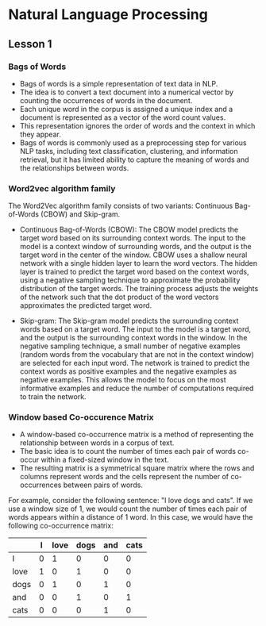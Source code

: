 # Natural Language Processing
## Lesson 1

<h3> Bags of Words </h3>

* Bags of words is a simple representation of text data in NLP. 
* The idea is to convert a text document into a numerical vector by counting the occurrences of words in the document.
* Each unique word in the corpus is assigned a unique index and a document is represented as a vector of the word count values.
* This representation ignores the order of words and the context in which they appear.
* Bags of words is commonly used as a preprocessing step for various NLP tasks, including text classification, clustering, and information retrieval, but it has limited ability to capture the meaning of words and the relationships between words.

<h3> Word2vec algorithm family </h3> The Word2Vec algorithm family consists of two variants: Continuous Bag-of-Words (CBOW) and Skip-gram.

* Continuous Bag-of-Words (CBOW): The CBOW model predicts the target word based on its surrounding context words. The input to the model is a context window of surrounding words, and the output is the target word in the center of the window. CBOW uses a shallow neural network with a single hidden layer to learn the word vectors. The hidden layer is trained to predict the target word based on the context words, using a negative sampling technique to approximate the probability distribution of the target words. The training process adjusts the weights of the network such that the dot product of the word vectors approximates the predicted target word.

* Skip-gram: The Skip-gram model predicts the surrounding context words based on a target word. The input to the model is a target word, and the output is the surrounding context words in the window. In the negative sampling technique, a small number of negative examples (random words from the vocabulary that are not in the context window) are selected for each input word. The network is trained to predict the context words as positive examples and the negative examples as negative examples. This allows the model to focus on the most informative examples and reduce the number of computations required to train the network.

<h3> Window based Co-occurence Matrix </h3> 

* A window-based co-occurrence matrix is a method of representing the relationship between words in a corpus of text.
* The basic idea is to count the number of times each pair of words co-occur within a fixed-sized window in the text.
* The resulting matrix is a symmetrical square matrix where the rows and columns represent words and the cells represent the number of co-occurrences between pairs of words.

For example, consider the following sentence: "I love dogs and cats". If we use a window size of 1, we would count the number of times each pair of words appears within a distance of 1 word. In this case, we would have the following co-occurrence matrix:

<table><thead><tr><th></th><th>I</th><th>love</th><th>dogs</th><th>and</th><th>cats</th></tr></thead><tbody><tr><td>I</td><td>0</td><td>1</td><td>0</td><td>0</td><td>0</td></tr><tr><td>love</td><td>1</td><td>0</td><td>1</td><td>0</td><td>0</td></tr><tr><td>dogs</td><td>0</td><td>1</td><td>0</td><td>1</td><td>0</td></tr><tr><td>and</td><td>0</td><td>0</td><td>1</td><td>0</td><td>1</td></tr><tr><td>cats</td><td>0</td><td>0</td><td>0</td><td>1</td><td>0</td></tr></tbody></table>


